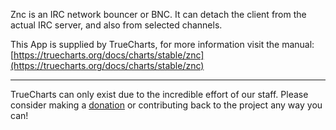 Znc is an IRC network bouncer or BNC. It can detach the client from the actual IRC server, and also from selected channels.

This App is supplied by TrueCharts, for more information visit the manual: [https://truecharts.org/docs/charts/stable/znc](https://truecharts.org/docs/charts/stable/znc)

---

TrueCharts can only exist due to the incredible effort of our staff.
Please consider making a [donation](https://truecharts.org/docs/about/sponsor) or contributing back to the project any way you can!
